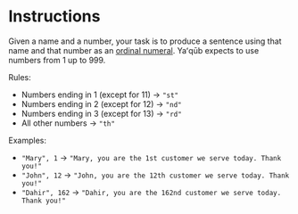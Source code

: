 # Instructions

Given a name and a number, your task is to produce a sentence using that name and that number as an [ordinal numeral][ordinal-numeral].
Yaʻqūb expects to use numbers from 1 up to 999.

Rules:

- Numbers ending in 1 (except for 11) → `"st"`
- Numbers ending in 2 (except for 12) → `"nd"`
- Numbers ending in 3 (except for 13) → `"rd"`
- All other numbers → `"th"`

Examples:

- `"Mary", 1` → `"Mary, you are the 1st customer we serve today. Thank you!"`
- `"John", 12` → `"John, you are the 12th customer we serve today. Thank you!"`
- `"Dahir", 162` → `"Dahir, you are the 162nd customer we serve today. Thank you!"`

[ordinal-numeral]: https://en.wikipedia.org/wiki/Ordinal_numeral
